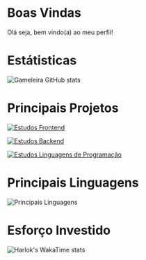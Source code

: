 # Boas Vindas
Olá seja, bem vindo(a) ao meu perfil!

# Estátisticas
![Gameleira GitHub stats](https://github-readme-stats.vercel.app/api?username=GAMELEIRA&show_icons=true&theme=default)

# Principais Projetos
[![Estudos Frontend](https://github-readme-stats.vercel.app/api/pin/?username=GAMELEIRA&repo=estudos-frontend&theme=default&show_icons=true)](https://github.com/GAMELEIRA/estudos-frontend)

[![Estudos Backend](https://github-readme-stats.vercel.app/api/pin/?username=GAMELEIRA&repo=estudos-backend&theme=default&show_icons=true)](https://github.com/GAMELEIRA/estudos-backend)

[![Estudos Linguagens de Programação](https://github-readme-stats.vercel.app/api/pin/?username=GAMELEIRA&repo=estudos-linguagens-programacao&theme=default&show_icons=true)](https://github.com/GAMELEIRA/estudos-linguagens-programacao)

# Principais Linguagens
![Principais Linguagens](https://github-readme-stats.vercel.app/api/top-langs/?username=GAMELEIRA&size_weight=0.5&count_weight=0.5&langs_count=20)

# Esforço Investido
![Harlok's WakaTime stats](https://github-readme-stats.vercel.app/api/wakatime?username=GAMELEIRA)